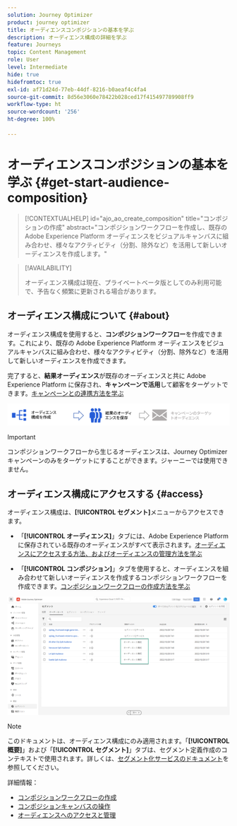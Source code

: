 ```yaml
---
solution: Journey Optimizer
product: journey optimizer
title: オーディエンスコンポジションの基本を学ぶ
description: オーディエンス構成の詳細を学ぶ
feature: Journeys
topic: Content Management
role: User
level: Intermediate
hide: true
hidefromtoc: true
exl-id: af71d24d-77eb-44df-8216-b0aeaf4c4fa4
source-git-commit: 8d56e3060e78422b028ced17f415497789908ff9
workflow-type: ht
source-wordcount: '256'
ht-degree: 100%

---
```


# オーディエンスコンポジションの基本を学ぶ {#get-start-audience-composition}

>[!CONTEXTUALHELP]
>id="ajo_ao_create_composition"
>title="コンポジションの作成"
>abstract="コンポジションワークフローを作成し、既存の Adobe Experience Platform オーディエンスをビジュアルキャンバスに組み合わせ、様々なアクティビティ（分割、除外など）を活用して新しいオーディエンスを作成します。"

>[!AVAILABILITY]
>
>オーディエンス構成は現在、プライベートベータ版としてのみ利用可能で、予告なく頻繁に更新される場合があります。

## オーディエンス構成について {#about}

オーディエンス構成を使用すると、**コンポジションワークフロー**&#x200B;を作成できます。これにより、既存の Adobe Experience Platform オーディエンスをビジュアルキャンバスに組み合わせ、様々なアクティビティ（分割、除外など）を活用して新しいオーディエンスを作成できます。

完了すると、**結果オーディエンス**&#x200B;が既存のオーディエンスと共に Adobe Experience Platform に保存され、**キャンペーンで活用**&#x200B;して顧客をターゲットできます。[キャンペーンとの連携方法を学ぶ](../campaigns/get-started-with-campaigns.md)

![](assets/audiences-process.png)

>[!IMPORTANT]
>
>コンポジションワークフローから生じるオーディエンスは、Journey Optimizer キャンペーンのみをターゲットにすることができます。ジャーニーでは使用できません。

## オーディエンス構成にアクセスする {#access}

オーディエンス構成は、**[!UICONTROL セグメント]**&#x200B;メニューからアクセスできます。

* 「**[!UICONTROL オーディエンス]**」タブには、Adobe Experience Platform に保存されている既存のオーディエンスがすべて表示されます。[オーディエンスにアクセスする方法、およびオーディエンスの管理方法を学ぶ](access-audiences.md)

* 「**[!UICONTROL コンポジション]**」タブを使用すると、オーディエンスを組み合わせて新しいオーディエンスを作成するコンポジションワークフローを作成できます。[コンポジションワークフローの作成方法を学ぶ](create-compositions.md)

![](assets/audiences-list.png)

>[!NOTE]
>
>このドキュメントは、オーディエンス構成にのみ適用されます。「**[!UICONTROL 概要]**」および「**[!UICONTROL セグメント]**」タブは、セグメント定義作成のコンテキストで使用されます。詳しくは、[セグメント化サービスのドキュメント](https://experienceleague.adobe.com/docs/experience-platform/segmentation/ui/overview.html?lang=ja)を参照してください。

詳細情報：

* [コンポジションワークフローの作成](create-compositions.md)
* [コンポジションキャンバスの操作](composition-canvas.md)
* [オーディエンスへのアクセスと管理](access-audiences.md)
